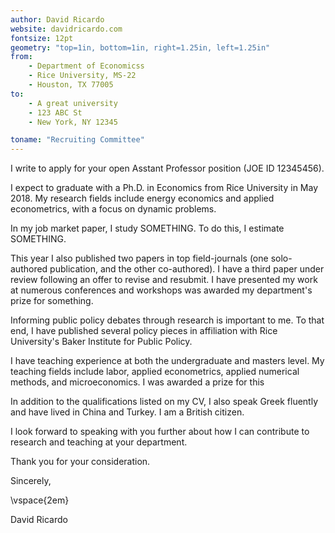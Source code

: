```yaml
---
author: David Ricardo
website: davidricardo.com
fontsize: 12pt
geometry: "top=1in, bottom=1in, right=1.25in, left=1.25in"
from:
    - Department of Economicss
    - Rice University, MS-22
    - Houston, TX 77005
to:
    - A great university
    - 123 ABC St
    - New York, NY 12345

toname: "Recruiting Committee"
---
```


<!-- Add Repository: https://github.com/tbfisher/sublimetext-Pandoc
install sublimetext-Pandoc -->

<!-- Dear Recruiting Committee,

I write to apply for your open Assistant Professor position in the Economics department (ID 001995TT-2018-ECO-SPF50-49 and JOE ID 111458292).-->

I write to apply for your open Asstant Professor position (JOE ID 12345456).

I expect to graduate with a Ph.D. in Economics from Rice University in May 2018. My research fields include energy economics and applied econometrics, with a focus on dynamic problems.

In my job market paper, I study SOMETHING. To do this, I estimate SOMETHING.

This year I also published two papers in top field-journals (one solo-authored publication, and the other co-authored). I have a third paper under review following an offer to revise and resubmit. I have presented my work at numerous conferences and workshops was awarded my department's prize for something.

Informing public policy debates through research is important to me. To that end, I have published several policy pieces in affiliation with Rice University's Baker Institute for Public Policy.

I have teaching experience at both the undergraduate and masters level. My teaching fields include labor, applied econometrics, applied numerical methods, and microeconomics. I was awarded a prize for this

In addition to the qualifications listed on my CV, I also speak Greek fluently and have lived in China and Turkey. I am a British citizen.

I look forward to speaking with you further about how I can contribute to research and teaching at your department.

Thank you for your consideration.

Sincerely,

\vspace{2em}

David Ricardo